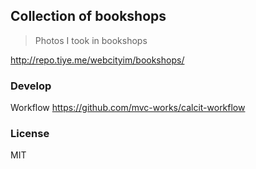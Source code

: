 
Collection of bookshops
----

> Photos I took in bookshops

http://repo.tiye.me/webcityim/bookshops/

### Develop

Workflow https://github.com/mvc-works/calcit-workflow

### License

MIT
